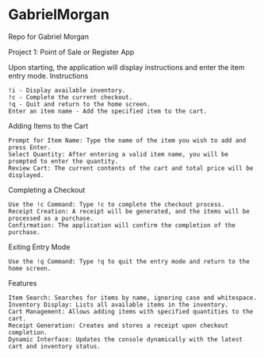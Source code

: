 # GabrielMorgan
Repo for Gabriel Morgan

Project 1: Point of Sale or Register App

Upon starting, the application will display instructions and enter the item entry mode.
Instructions

    !i - Display available inventory.
    !c - Complete the current checkout.
    !q - Quit and return to the home screen.
    Enter an item name - Add the specified item to the cart.

Adding Items to the Cart

    Prompt for Item Name: Type the name of the item you wish to add and press Enter.
    Select Quantity: After entering a valid item name, you will be prompted to enter the quantity.
    Review Cart: The current contents of the cart and total price will be displayed.

Completing a Checkout

    Use the !c Command: Type !c to complete the checkout process.
    Receipt Creation: A receipt will be generated, and the items will be processed as a purchase.
    Confirmation: The application will confirm the completion of the purchase.

Exiting Entry Mode

    Use the !q Command: Type !q to quit the entry mode and return to the home screen.

Features

    Item Search: Searches for items by name, ignoring case and whitespace.
    Inventory Display: Lists all available items in the inventory.
    Cart Management: Allows adding items with specified quantities to the cart.
    Receipt Generation: Creates and stores a receipt upon checkout completion.
    Dynamic Interface: Updates the console dynamically with the latest cart and inventory status.
